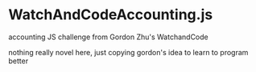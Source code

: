 # WatchAndCodeAccounting.js
accounting JS challenge from Gordon Zhu's WatchandCode

nothing really novel here, just copying gordon's idea to learn to program better

